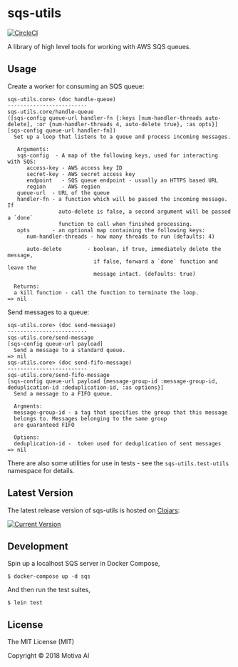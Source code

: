 # sqs-utils

[![CircleCI](https://circleci.com/gh/Motiva-AI/sqs-utils/tree/master.svg?style=svg)](https://circleci.com/gh/Motiva-AI/sqs-utils/tree/master)

A library of high level tools for working with AWS SQS queues.


## Usage

Create a worker for consuming an SQS queue:

```
sqs-utils.core> (doc handle-queue)
-------------------------
sqs-utils.core/handle-queue
([sqs-config queue-url handler-fn {:keys [num-handler-threads auto-delete], :or {num-handler-threads 4, auto-delete true}, :as opts}] [sqs-config queue-url handler-fn])
  Set up a loop that listens to a queue and process incoming messages.

   Arguments:
   sqs-config  - A map of the following keys, used for interacting with SQS:
      access-key - AWS access key ID
      secret-key - AWS secret access key
      endpoint   - SQS queue endpoint - usually an HTTPS based URL
      region     - AWS region
   queue-url  - URL of the queue
   handler-fn - a function which will be passed the incoming message. If
                auto-delete is false, a second argument will be passed a `done`
                function to call when finished processing.
   opts       - an optional map containing the following keys:
      num-handler-threads - how many threads to run (defaults: 4)

      auto-delete        - boolean, if true, immediately delete the message,
                           if false, forward a `done` function and leave the
                           message intact. (defaults: true)

  Returns:
  a kill function - call the function to terminate the loop.
=> nil
```

Send messages to a queue:

```
sqs-utils.core> (doc send-message)
-------------------------
sqs-utils.core/send-message
[sqs-config queue-url payload]
  Send a message to a standard queue.
=> nil
sqs-utils.core> (doc send-fifo-message)
-------------------------
sqs-utils.core/send-fifo-message
[sqs-config queue-url payload {message-group-id :message-group-id, deduplication-id :deduplication-id, :as options}]
  Send a message to a FIFO queue.

  Argments:
  message-group-id - a tag that specifies the group that this message
  belongs to. Messages belonging to the same group
  are guaranteed FIFO

  Options:
  deduplication-id -  token used for deduplication of sent messages
=> nil
```

There are also some utilities for use in tests - see the `sqs-utils.test-utils` namespace for details.

## Latest Version

The latest release version of sqs-utils is hosted on [Clojars](https://clojars.org):

[![Current Version](https://clojars.org/motiva/sqs-utils/latest-version.svg)](https://clojars.org/motiva/sqs-utils)

## Development

Spin up a localhost SQS server in Docker Compose,

```
$ docker-compose up -d sqs
```

And then run the test suites,

```
$ lein test
```

## License

The MIT License (MIT)

Copyright © 2018 Motiva AI
